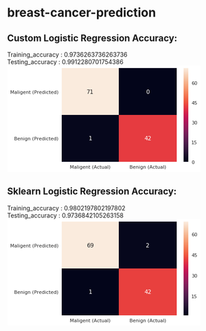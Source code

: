# breast-cancer-prediction

## Custom Logistic Regression Accuracy:
Training_accuracy : 0.9736263736263736  
Testing_accuracy : 0.9912280701754386  
![](https://raw.githubusercontent.com/Himanshuarora97/breast-cancer-prediction/master/image/custom_lr.png)

## Sklearn Logistic Regression Accuracy:
Training_accuracy : 0.9802197802197802    
Testing_accuracy : 0.9736842105263158  
![](https://raw.githubusercontent.com/Himanshuarora97/breast-cancer-prediction/master/image/sklearn_lr.png)
